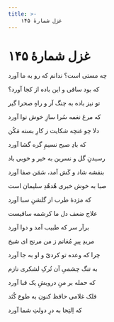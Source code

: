 ```yaml
---
title: >-
    غزل شمارهٔ ۱۴۵
---
```

# غزل شمارهٔ ۱۴۵

<div class="b" id="bn1"><div class="m1"><p>چه مستی است؟ ندانم که رو به ما آورد</p></div>
<div class="m2"><p>که بود ساقی و این باده از کجا آورد؟</p></div></div>
<div class="b" id="bn2"><div class="m1"><p>تو نیز باده به چنگ آر و راهِ صحرا گیر</p></div>
<div class="m2"><p>که مرغ نغمه سُرا سازِ خوش نوا آورد</p></div></div>
<div class="b" id="bn3"><div class="m1"><p>دلا چو غنچه شکایت ز کارِ بسته مَکُن</p></div>
<div class="m2"><p>که بادِ صبح نسیمِ گره گشا آورد</p></div></div>
<div class="b" id="bn4"><div class="m1"><p>رسیدنِ گل و نسرین به خیر و خوبی باد</p></div>
<div class="m2"><p>بنفشه شاد و کَش آمد، سَمَن صفا آورد</p></div></div>
<div class="b" id="bn5"><div class="m1"><p>صبا به خوش خبری هُدهُدِ سلیمان است</p></div>
<div class="m2"><p>که مژدهٔ طرب از گلشنِ سبا آورد</p></div></div>
<div class="b" id="bn6"><div class="m1"><p>علاج ضعف دل ما کرشمه ساقیست</p></div>
<div class="m2"><p>برآر سر که طبیب آمد و دوا آورد</p></div></div>
<div class="b" id="bn7"><div class="m1"><p>مریدِ پیرِ مُغانم ز من مرنج ای شیخ</p></div>
<div class="m2"><p>چرا که وعده تو کردیّ و او به جا آورد</p></div></div>
<div class="b" id="bn8"><div class="m1"><p>به تنگ چشمیِ آن تُرکِ لشکری نازم</p></div>
<div class="m2"><p>که حمله بر منِ درویشِ یک قبا آورد</p></div></div>
<div class="b" id="bn9"><div class="m1"><p>فلک غلامی حافظ کنون به طوع کُنَد</p></div>
<div class="m2"><p>که اِلتِجا به درِ دولتِ شما آورد</p></div></div>